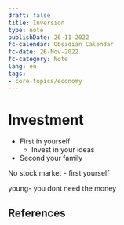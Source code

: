 ```yaml
---
draft: false
title: Inversion
type: note
publishDate: 26-11-2022
fc-calendar: Obsidian Calendar
fc-date: 26-Nov-2022
fc-category: Note
lang: en
tags:
- core-topics/economy
---
```


# Investment



- First in yourself
	- Invest in your ideas
- Second your family 

No stock market - first yourself

young- you dont need the money


## References
